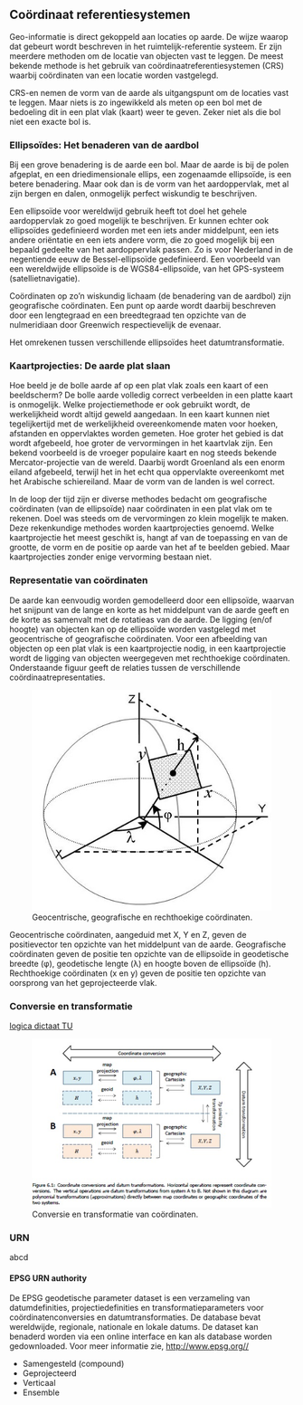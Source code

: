 ## Coördinaat referentiesystemen 

Geo-informatie is direct gekoppeld aan locaties op aarde. De wijze waarop dat gebeurt wordt beschreven in het ruimtelijk-referentie systeem. Er zijn meerdere methoden om de locatie van objecten vast te leggen. De meest bekende methode is het gebruik van coördinaatreferentiesystemen (CRS) waarbij coördinaten van een locatie worden vastgelegd. 

CRS-en nemen de vorm van de aarde als uitgangspunt om de locaties vast te leggen. Maar niets is zo ingewikkeld als meten op een bol met de bedoeling dit in een plat vlak (kaart) weer te geven. Zeker niet als die bol niet een exacte bol is.

### Ellipsoïdes: Het benaderen van de aardbol

Bij een grove benadering is de aarde een bol. Maar de aarde is bij de polen afgeplat, en een driedimensionale ellips, een zogenaamde ellipsoïde, is een betere benadering. Maar ook dan is de vorm van het aardoppervlak, met al zijn bergen en dalen, onmogelijk perfect wiskundig te beschrijven.

Een ellipsoïde voor wereldwijd gebruik heeft tot doel het gehele aardoppervlak zo goed mogelijk te beschrijven. Er kunnen echter ook ellipsoïdes gedefinieerd worden met een iets ander middelpunt, een iets andere oriëntatie en een iets andere vorm, die zo goed mogelijk bij een bepaald gedeelte van het aardoppervlak passen. Zo is voor Nederland in de negentiende eeuw de Bessel-ellipsoïde gedefinieerd. Een voorbeeld van een wereldwijde ellipsoïde is de WGS84-ellipsoïde, van het GPS-systeem (satellietnavigatie).

Coördinaten op zo’n wiskundig lichaam (de benadering van de aardbol) zijn geografische coördinaten. Een punt op aarde wordt daarbij beschreven door een lengtegraad en een breedtegraad ten opzichte van de nulmeridiaan door Greenwich respectievelijk de evenaar.

Het omrekenen tussen verschillende ellipsoïdes heet datumtransformatie.

### Kaartprojecties: De aarde plat slaan

Hoe beeld je de bolle aarde af op een plat vlak zoals een kaart of een beeldscherm? De bolle aarde volledig correct verbeelden in een platte kaart is onmogelijk. Welke projectiemethode er ook gebruikt wordt, de werkelijkheid wordt altijd geweld aangedaan. In een kaart kunnen niet tegelijkertijd met de werkelijkheid overeenkomende maten voor hoeken, afstanden en oppervlaktes worden gemeten. Hoe groter het gebied is dat wordt afgebeeld, hoe groter de vervormingen in het kaartvlak zijn. Een bekend voorbeeld is de vroeger populaire kaart en nog steeds bekende Mercator-projectie van de wereld. Daarbij wordt Groenland als een enorm eiland afgebeeld, terwijl het in het echt qua oppervlakte overeenkomt met het Arabische schiereiland. Maar de vorm van de landen is wel correct.

In de loop der tijd zijn er diverse methodes bedacht om geografische coördinaten (van de ellipsoïde) naar coördinaten in een plat vlak om te rekenen. Doel was steeds om de vervormingen zo klein mogelijk te maken. Deze rekenkundige methodes worden kaartprojecties genoemd. Welke kaartprojectie het meest geschikt is, hangt af van de toepassing en van de grootte, de vorm en de positie op aarde van het af te beelden gebied. Maar kaartprojecties zonder enige vervorming bestaan niet.

### Representatie van coördinaten

De aarde kan eenvoudig worden gemodelleerd door een ellipsoïde, waarvan het snijpunt van de lange en korte as het middelpunt van de aarde geeft en de korte as samenvalt met de rotatieas van de aarde. De ligging (en/of hoogte) van objecten kan op de ellipsoïde worden vastgelegd met geocentrische of geografische coördinaten. Voor een afbeelding van objecten op een plat vlak is een kaartprojectie nodig, in een kaartprojectie wordt de ligging van objecten weergegeven met rechthoekige coördinaten. Onderstaande figuur geeft de relaties tussen de verschillende coördinaatrepresentaties. 

<figure id="plaatje">
    <img src="media/CrsProjectie.jpg" alt="hr2">
    <figcaption>Geocentrische, geografische en rechthoekige coördinaten.</figcaption>
</figure>

Geocentrische coördinaten, aangeduid met X, Y en Z, geven de positievector ten opzichte van het middelpunt van de aarde. Geografische coördinaten geven de positie ten opzichte van de ellipsoïde in geodetische breedte (φ), geodetische lengte (λ) en hoogte boven de ellipsoïde (h). Rechthoekige coördinaten (x en y) geven de positie ten opzichte van oorsprong van het geprojecteerde vlak. 

### Conversie en transformatie

[logica dictaat TU](http://gnss1.tudelft.nl/pub/vdmarel/reader/CTB3310_RefSystems_1-2a_online.pdf#page=33)
<figure id="plaatje">
    <img src="media/conversionTransformation.jpg" alt="hr2">
    <figcaption>Conversie en transformatie van coördinaten.</figcaption>
</figure>


### URN

abcd

#### EPSG URN authority

De EPSG geodetische parameter dataset is een verzameling van datumdefinities, projectiedefinities en transformatieparameters voor coördinatenconversies en datumtransformaties. De database bevat wereldwijde, regionale, nationale en lokale datums. De dataset kan benaderd worden via een online interface en kan als database worden gedownloaded. Voor meer informatie zie, http://www.epsg.org// 

- Samengesteld (compound)
- Geprojecteerd
- Verticaal
- Ensemble

